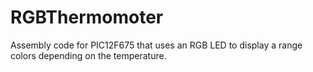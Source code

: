 RGBThermomoter
==============

Assembly code for PIC12F675 that uses an RGB LED to display a range colors depending on the temperature. 
